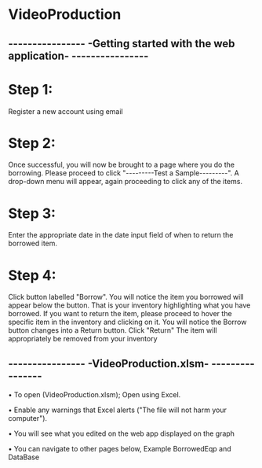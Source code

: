 # VideoProduction

## ---------------- -Getting started with the web application- ---------------- 

# Step 1:
  Register a new account using email
  
# Step 2:
  Once successful, you will now be brought to a page where you do the borrowing. 
  Please proceed to click "---------Test a Sample---------".
  A drop-down menu will appear, again proceeding to click any of the items.
  

# Step 3:
  Enter the appropriate date in the date input field of when to return the borrowed item.
  

# Step 4:
  Click button labelled "Borrow".
  You will notice the item you borrowed will appear below the button. That is your inventory highlighting what you have borrowed.
  If you want to return the item, please proceed to hover the specific item in the inventory and clicking on it.
  You will notice the Borrow button changes into a Return button.
  Click "Return" The item will appropriately be removed from your inventory
  


## ---------------- -VideoProduction.xlsm- ---------------- 


• To open (VideoProduction.xlsm); Open using Excel.

• Enable any warnings that Excel alerts ("The file will not harm your computer").

• You will see what you edited on the web app displayed on the graph

• You can navigate to other pages below, Example BorrowedEqp and DataBase 
